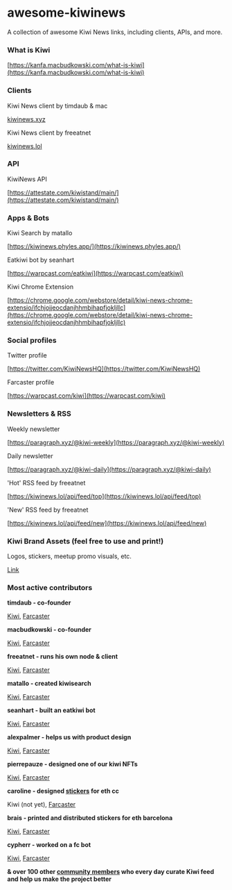 # awesome-kiwinews
A collection of awesome Kiwi News links, including clients, APIs, and more.

### What is Kiwi

[https://kanfa.macbudkowski.com/what-is-kiwi](https://kanfa.macbudkowski.com/what-is-kiwi)

### Clients

Kiwi News client by timdaub & mac

[kiwinews.xyz](kiwinews.xyz)

Kiwi News client by freeatnet

[kiwinews.lol](https://kiwinews.lol/)

### API

KiwiNews API

[https://attestate.com/kiwistand/main/](https://attestate.com/kiwistand/main/)

### Apps & Bots

Kiwi Search by matallo

[https://kiwinews.phyles.app/](https://kiwinews.phyles.app/)

Eatkiwi bot by seanhart

[https://warpcast.com/eatkiwi](https://warpcast.com/eatkiwi)

Kiwi Chrome Extension

[https://chrome.google.com/webstore/detail/kiwi-news-chrome-extensio/ifchjojjeocdanjhhmbihapfjokljllc](https://chrome.google.com/webstore/detail/kiwi-news-chrome-extensio/ifchjojjeocdanjhhmbihapfjokljllc)

### Social profiles

Twitter profile

[https://twitter.com/KiwiNewsHQ](https://twitter.com/KiwiNewsHQ)

Farcaster profile

[https://warpcast.com/kiwi](https://warpcast.com/kiwi)

### Newsletters & RSS

Weekly newsletter

[https://paragraph.xyz/@kiwi-weekly](https://paragraph.xyz/@kiwi-weekly)

Daily newsletter

[https://paragraph.xyz/@kiwi-daily](https://paragraph.xyz/@kiwi-daily)

'Hot' RSS feed by freeatnet

[https://kiwinews.lol/api/feed/top](https://kiwinews.lol/api/feed/top)

'New' RSS feed by freeatnet

[https://kiwinews.lol/api/feed/new](https://kiwinews.lol/api/feed/new)

### Kiwi Brand Assets (feel free to use and print!)

Logos, stickers, meetup promo visuals, etc.

[Link](https://drive.google.com/drive/folders/1vH5vEcXCsbbrYfCpTIvimLSzDMgq1eIa)

### Most active contributors

**timdaub - co-founder**

[Kiwi](https://news.kiwistand.com/upvotes?address=0xee324c588ceF1BF1c1360883E4318834af66366d), [Farcaster](https://warpcast.com/timdaub.eth)



**macbudkowski - co-founder**

[Kiwi](https://news.kiwistand.com/upvotes?address=0x3e6c23CdAa52B1B6621dBb30c367d16ace21F760), [Farcaster](https://warpcast.com/macbudkowski)



**freeatnet - runs his own node & client**

[Kiwi](https://news.kiwistand.com/upvotes?address=0x7252921bD62996dE2fC352710AeA0295a4143218), [Farcaster](https://warpcast.com/freeatnet)



**matallo - created kiwisearch**

[Kiwi](https://news.kiwistand.com/upvotes?address=0xCf7ecA52dE76E72e562ADddb513CeF4c609f1fd2), [Farcaster](https://warpcast.com/matallo.eth)



**seanhart - built an eatkiwi bot**

[Kiwi](https://news.kiwistand.com/upvotes?address=0x38e8A52Ee60ea89A5b086cD0D3dA4108EFD4827E), [Farcaster](https://warpcast.com/seanhart.eth)



**alexpalmer - helps us with product design**

[Kiwi](https://news.kiwistand.com/upvotes?address=0x3601a913fD3466f30f5ABb978E484d1B37Ce995D), [Farcaster](https://warpcast.com/thatalexpalmer.eth)



**pierrepauze - designed one of our kiwi NFTs**

[Kiwi](https://news.kiwistand.com/upvotes?address=0xDc3BB7ebfFA056Fa67A6d3a5F1BCd96379b8B6D0), [Farcaster](https://warpcast.com/pierrepauze)



**caroline - designed [stickers](https://warpcast.com/see-dwyer/0xdcf600) for eth cc**

Kiwi (not yet), [Farcaster](https://warpcast.com/see-dwyer)



**brais - printed and distributed stickers for eth barcelona**

[Kiwi](https://news.kiwistand.com/upvotes?address=0x380604e85E772f51014636Aa72B107F163609DdE), [Farcaster](https://warpcast.com/chi)



**cypherr - worked on a fc bot**

[Kiwi](https://news.kiwistand.com/upvotes?address=0x0DF5Ba52e8C055950AaAf5fcFE829020e898ee60), [Farcaster](https://warpcast.com/ayushm.eth)



**& over 100 other [community members](https://news.kiwistand.com/community) who every day curate Kiwi feed and help us make the project better**


